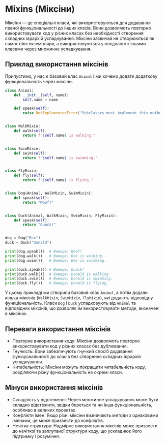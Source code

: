 # Mixins (Міксіни)

Міксіни — це спеціальні класи, які використовуються для додавання певної функціональності до інших класів. Вони дозволяють повторно використовувати код у різних класах без необхідності створення складних ієрархій успадкування. Міксіни зазвичай не створюються як самостійні екземпляри, а використовуються у поєднанні з іншими класами через множинне успадкування.

## Приклад використання міксінів

Припустимо, у нас є базовий клас `Animal` і ми хочемо додати додаткову функціональність через міксіни.

```py
class Animal:
    def __init__(self, name):
        self.name = name

    def speak(self):
        raise NotImplementedError("Subclasses must implement this method")


class WalkMixin:
    def walk(self):
        return f"{self.name} is walking."


class SwimMixin:
    def swim(self):
        return f"{self.name} is swimming."


class FlyMixin:
    def fly(self):
        return f"{self.name} is flying."


class Dog(Animal, WalkMixin, SwimMixin):
    def speak(self):
        return "Woof!"


class Duck(Animal, WalkMixin, SwimMixin, FlyMixin):
    def speak(self):
        return "Quack!"


dog = Dog("Rex")
duck = Duck("Donald")

print(dog.speak())  # Виведе: Woof!
print(dog.walk())   # Виведе: Rex is walking.
print(dog.swim())   # Виведе: Rex is swimming.

print(duck.speak()) # Виведе: Quack!
print(duck.walk())  # Виведе: Donald is walking.
print(duck.swim())  # Виведе: Donald is swimming.
print(duck.fly())   # Виведе: Donald is flying.
```

У цьому прикладі ми створили базовий клас `Animal`, а потім додали кілька міксінів (`WalkMixin`, `SwimMixin`, `FlyMixin`), які додають відповідну функціональність. Класи `Dog` і `Duck` успадковують від `Animal` та відповідних міксінів, що дозволяє їм використовувати методи, визначені в міксінах.

## Переваги використання міксінів

-   Повторне використання коду: Міксіни дозволяють повторно використовувати код у різних класах без дублювання.
-   Гнучкість: Вони забезпечують гнучкий спосіб додавання функціональності до класів без створення складних ієрархій успадкування.
-   Читабельність: Міксіни можуть покращити читабельність коду, розділяючи різну функціональність на окремі класи.

## Мінуси використання міксінів

-   Складність у відстеженні: Через множинне успадкування може бути складно відстежити, звідки береться та чи інша функціональність, особливо в великих проектах.
-   Конфлікти імен: Якщо різні міксіни визначають методи з однаковими іменами, це може призвести до конфліктів.
-   Нечітка структура: Надмірне використання міксінів може призвести до нечіткої та заплутаної структури коду, що ускладнює його підтримку і розуміння.
